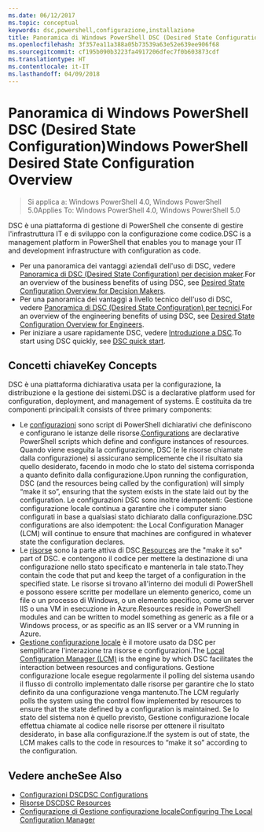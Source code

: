 ```yaml
---
ms.date: 06/12/2017
ms.topic: conceptual
keywords: dsc,powershell,configurazione,installazione
title: Panoramica di Windows PowerShell DSC (Desired State Configuration)
ms.openlocfilehash: 3f357ea11a388a05b73539a63e52e639ee906f68
ms.sourcegitcommit: cf195b090b3223fa4917206dfec7f0b603873cdf
ms.translationtype: HT
ms.contentlocale: it-IT
ms.lasthandoff: 04/09/2018
---
```

# <a name="windows-powershell-desired-state-configuration-overview"></a><span data-ttu-id="c8ce7-103">Panoramica di Windows PowerShell DSC (Desired State Configuration)</span><span class="sxs-lookup"><span data-stu-id="c8ce7-103">Windows PowerShell Desired State Configuration Overview</span></span>

> <span data-ttu-id="c8ce7-104">Si applica a: Windows PowerShell 4.0, Windows PowerShell 5.0</span><span class="sxs-lookup"><span data-stu-id="c8ce7-104">Applies To: Windows PowerShell 4.0, Windows PowerShell 5.0</span></span>

<span data-ttu-id="c8ce7-105">DSC è una piattaforma di gestione di PowerShell che consente di gestire l'infrastruttura IT e di sviluppo con la configurazione come codice.</span><span class="sxs-lookup"><span data-stu-id="c8ce7-105">DSC is a management platform in PowerShell that enables you to manage your IT and development infrastructure with configuration as code.</span></span>

- <span data-ttu-id="c8ce7-106">Per una panoramica dei vantaggi aziendali dell'uso di DSC, vedere [Panoramica di DSC (Desired State Configuration) per decision maker](decisionMaker.md).</span><span class="sxs-lookup"><span data-stu-id="c8ce7-106">For an overview of the business benefits of using DSC, see [Desired State Configuration Overview for Decision Makers](decisionMaker.md).</span></span>
- <span data-ttu-id="c8ce7-107">Per una panoramica dei vantaggi a livello tecnico dell'uso di DSC, vedere [Panoramica di DSC (Desired State Configuration) per tecnici](DscForEngineers.md).</span><span class="sxs-lookup"><span data-stu-id="c8ce7-107">For an overview of the engineering benefits of using DSC, see [Desired State Configuration Overview for Engineers](DscForEngineers.md).</span></span>
- <span data-ttu-id="c8ce7-108">Per iniziare a usare rapidamente DSC, vedere [Introduzione a DSC](quickStart.md).</span><span class="sxs-lookup"><span data-stu-id="c8ce7-108">To start using DSC quickly, see [DSC quick start](quickStart.md).</span></span>

## <a name="key-concepts"></a><span data-ttu-id="c8ce7-109">Concetti chiave</span><span class="sxs-lookup"><span data-stu-id="c8ce7-109">Key Concepts</span></span>

<span data-ttu-id="c8ce7-110">DSC è una piattaforma dichiarativa usata per la configurazione, la distribuzione e la gestione dei sistemi.</span><span class="sxs-lookup"><span data-stu-id="c8ce7-110">DSC is a declarative platform used for configuration, deployment, and management of systems.</span></span> <span data-ttu-id="c8ce7-111">È costituita da tre componenti principali:</span><span class="sxs-lookup"><span data-stu-id="c8ce7-111">It consists of three primary components:</span></span>

- <span data-ttu-id="c8ce7-112">Le [configurazioni](configurations.md) sono script di PowerShell dichiarativi che definiscono e configurano le istanze delle risorse.</span><span class="sxs-lookup"><span data-stu-id="c8ce7-112">[Configurations](configurations.md) are declarative PowerShell scripts which define and configure instances of resources.</span></span>
    <span data-ttu-id="c8ce7-113">Quando viene eseguita la configurazione, DSC (e le risorse chiamate dalla configurazione) si assicurano semplicemente che il risultato sia quello desiderato, facendo in modo che lo stato del sistema corrisponda a quanto definito dalla configurazione.</span><span class="sxs-lookup"><span data-stu-id="c8ce7-113">Upon running the configuration, DSC (and the resources being called by the configuration) will simply “make it so”, ensuring that the system exists in the state laid out by the configuration.</span></span>
    <span data-ttu-id="c8ce7-114">Le configurazioni DSC sono inoltre idempotenti: Gestione configurazione locale continua a garantire che i computer siano configurati in base a qualsiasi stato dichiarato dalla configurazione.</span><span class="sxs-lookup"><span data-stu-id="c8ce7-114">DSC configurations are also idempotent: the Local Configuration Manager (LCM) will continue to ensure that machines are configured in whatever state the configuration declares.</span></span>
- <span data-ttu-id="c8ce7-115">Le [risorse](resources.md) sono la parte attiva di DSC.</span><span class="sxs-lookup"><span data-stu-id="c8ce7-115">[Resources](resources.md) are the "make it so" part of DSC.</span></span> <span data-ttu-id="c8ce7-116">e contengono il codice per mettere la destinazione di una configurazione nello stato specificato e mantenerla in tale stato.</span><span class="sxs-lookup"><span data-stu-id="c8ce7-116">They contain the code that put and keep the target of a configuration in the specified state.</span></span>
    <span data-ttu-id="c8ce7-117">Le risorse si trovano all'interno dei moduli di PowerShell e possono essere scritte per modellare un elemento generico, come un file o un processo di Windows, o un elemento specifico, come un server IIS o una VM in esecuzione in Azure.</span><span class="sxs-lookup"><span data-stu-id="c8ce7-117">Resources reside in PowerShell modules and can be written to model something as generic as a file or a Windows process, or as specific as an IIS server or a VM running in Azure.</span></span>
- <span data-ttu-id="c8ce7-118">[Gestione configurazione locale](metaConfig.md) è il motore usato da DSC per semplificare l'interazione tra risorse e configurazioni.</span><span class="sxs-lookup"><span data-stu-id="c8ce7-118">The [Local Configuration Manager (LCM)](metaConfig.md) is the engine by which DSC facilitates the interaction between resources and configurations.</span></span>
    <span data-ttu-id="c8ce7-119">Gestione configurazione locale esegue regolarmente il polling del sistema usando il flusso di controllo implementato dalle risorse per garantire che lo stato definito da una configurazione venga mantenuto.</span><span class="sxs-lookup"><span data-stu-id="c8ce7-119">The LCM regularly polls the system using the control flow implemented by resources to ensure that the state defined by a configuration is maintained.</span></span>
    <span data-ttu-id="c8ce7-120">Se lo stato del sistema non è quello previsto, Gestione configurazione locale effettua chiamate al codice nelle risorse per ottenere il risultato desiderato, in base alla configurazione.</span><span class="sxs-lookup"><span data-stu-id="c8ce7-120">If the system is out of state, the LCM makes calls to the code in resources to “make it so” according to the configuration.</span></span>

## <a name="see-also"></a><span data-ttu-id="c8ce7-121">Vedere anche</span><span class="sxs-lookup"><span data-stu-id="c8ce7-121">See Also</span></span>

- [<span data-ttu-id="c8ce7-122">Configurazioni DSC</span><span class="sxs-lookup"><span data-stu-id="c8ce7-122">DSC Configurations</span></span>](configurations.md)
- [<span data-ttu-id="c8ce7-123">Risorse DSC</span><span class="sxs-lookup"><span data-stu-id="c8ce7-123">DSC Resources</span></span>](resources.md)
- [<span data-ttu-id="c8ce7-124">Configurazione di Gestione configurazione locale</span><span class="sxs-lookup"><span data-stu-id="c8ce7-124">Configuring The Local Configuration Manager</span></span>](metaConfig.md)